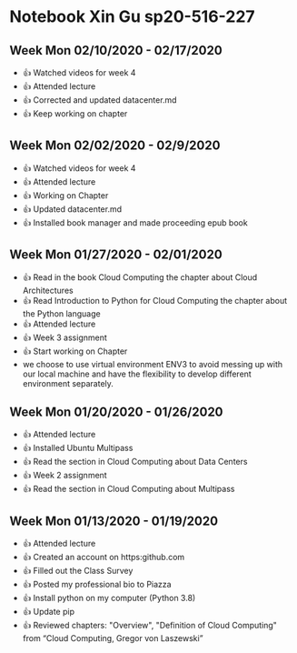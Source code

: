 # Notebook Xin Gu sp20-516-227

## Week Mon 02/10/2020 - 02/17/2020

* :+1: Watched videos for week 4
* :+1: Attended lecture
* :+1: Corrected and updated datacenter.md
* :+1: Keep working on chapter

## Week Mon 02/02/2020 - 02/9/2020

* :+1: Watched videos for week 4
* :+1: Attended lecture
* :+1: Working on Chapter
* :+1: Updated datacenter.md
* :+1: Installed book manager and made proceeding epub book 

## Week Mon 01/27/2020 - 02/01/2020

* :+1: Read in the book Cloud Computing the chapter about Cloud Architectures
* :+1: Read Introduction to Python for Cloud Computing the chapter about the Python language
* :+1: Attended lecture
* :+1: Week 3 assignment
* :+1: Start working on Chapter
* we choose to use virtual environment ENV3 to avoid messing up with our local machine and have the flexibility to develop different environment separately. 

## Week Mon 01/20/2020 - 01/26/2020
* :+1: Attended lecture
* :+1: Installed Ubuntu Multipass
* :+1: Read the section in Cloud Computing about Data Centers
* :+1: Week 2 assignment
* :+1: Read the section in Cloud Computing about Multipass

## Week Mon 01/13/2020 - 01/19/2020

* :+1: Attended lecture
* :+1: Created an account on https:github.com
* :+1: Filled out the Class Survey
* :+1: Posted my professional bio to Piazza
* :+1: Install python on my computer (Python 3.8)
* :+1: Update pip
* :+1: Reviewed chapters: "Overview", "Definition of Cloud Computing" from “Cloud Computing, Gregor von Laszewski”
